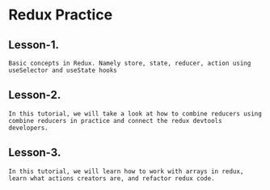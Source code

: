 # Redux Practice

## Lesson-1.<br>

`Basic concepts in Redux. Namely store, state, reducer, action using useSelector and useState hooks`

## Lesson-2.<br>

`In this tutorial, we will take a look at how to combine reducers using combine reducers in practice and connect the redux devtools developers.`

## Lesson-3.<br>

`In this tutorial, we will learn how to work with arrays in redux, learn what actions creators are, and refactor redux code.`
